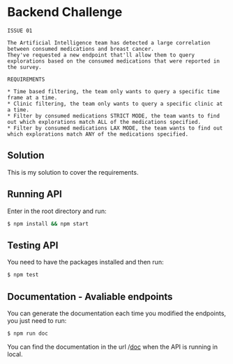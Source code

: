 # Backend Challenge

```
ISSUE 01

The Artificial Intelligence team has detected a large correlation between consumed medications and breast cancer.
They've requested a new endpoint that'll allow them to query explorations based on the consumed medications that were reported in the survey.

REQUIREMENTS

* Time based filtering, the team only wants to query a specific time frame at a time.
* Clinic filtering, the team only wants to query a specific clinic at a time.
* Filter by consumed medications STRICT MODE, the team wants to find out which explorations match ALL of the medications specified.
* Filter by consumed medications LAX MODE, the team wants to find out which explorations match ANY of the medications specified.
```

## Solution

This is my solution to cover the requirements.

## Running API

Enter in the root directory and run:
```bash
$ npm install && npm start
```

## Testing API

You need to have the packages installed and then run:

```bash
$ npm test
```

## Documentation - Avaliable endpoints

You can generate the documentation each time you modified the endpoints, you just need to run:

```bash
$ npm run doc
```

You can find the documentation in the url /[doc](http://localhost:3000/doc) when the API is running in local.